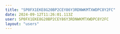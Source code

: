 ```yaml
---
title: "SP0FX1EKE8G20BP2CEY86Y3RDNWKMTXWDPC8Y2FC"
date: 2024-09-12T11:26:01.113Z
user: SP0FX1EKE8G20BP2CEY86Y3RDNWKMTXWDPC8Y2FC
layout: "users"
---
```

    
